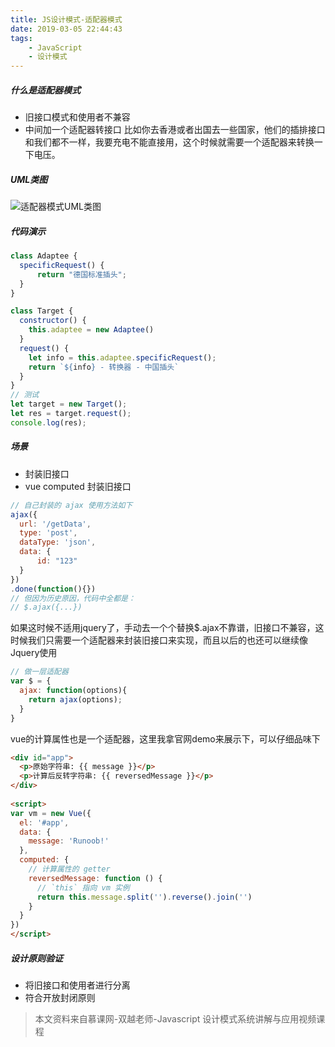 ```yaml
---
title: JS设计模式-适配器模式
date: 2019-03-05 22:44:43
tags:
    - JavaScript
    - 设计模式
---
```

##### 什么是适配器模式
- 旧接口模式和使用者不兼容
- 中间加一个适配器转接口
比如你去香港或者出国去一些国家，他们的插排接口和我们都不一样，我要充电不能直接用，这个时候就需要一个适配器来转换一下电压。
<!--more-->
##### UML类图
![适配器模式UML类图](https://upload-images.jianshu.io/upload_images/8878633-2480fb0fe4949947.jpeg?imageMogr2/auto-orient/strip%7CimageView2/2/w/1240)
##### 代码演示
```javascript
class Adaptee {
  specificRequest() {
      return "德国标准插头";
  }
}

class Target {
  constructor() {
    this.adaptee = new Adaptee()
  }
  request() {
    let info = this.adaptee.specificRequest();
    return `${info} - 转换器 - 中国插头`  
  }
}
// 测试
let target = new Target();
let res = target.request();
console.log(res);
```
##### 场景
- 封装旧接口
- vue computed
封装旧接口
```javascript
// 自己封装的 ajax 使用方法如下
ajax({
  url: '/getData',
  type: 'post',
  dataType: 'json',
  data: {
      id: "123"
  }
})
.done(function(){})
// 但因为历史原因，代码中全都是：
// $.ajax({...})
```
如果这时候不适用jquery了，手动去一个个替换$.ajax不靠谱，旧接口不兼容，这时候我们只需要一个适配器来封装旧接口来实现，而且以后的也还可以继续像Jquery使用
```javascript
// 做一层适配器
var $ = {
  ajax: function(options){
    return ajax(options);
  }
}
```
vue的计算属性也是一个适配器，这里我拿官网demo来展示下，可以仔细品味下
```html
<div id="app">
  <p>原始字符串: {{ message }}</p>
  <p>计算后反转字符串: {{ reversedMessage }}</p>
</div>
 
<script>
var vm = new Vue({
  el: '#app',
  data: {
    message: 'Runoob!'
  },
  computed: {
    // 计算属性的 getter
    reversedMessage: function () {
      // `this` 指向 vm 实例
      return this.message.split('').reverse().join('')
    }
  }
})
</script>
```
##### 设计原则验证
- 将旧接口和使用者进行分离
- 符合开放封闭原则

> 本文资料来自慕课网-双越老师-Javascript 设计模式系统讲解与应用视频课程